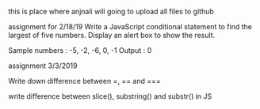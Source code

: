 this is place where anjnali will going to upload all files to github

assignment for 2/18/19
Write a JavaScript conditional statement to find the largest of five numbers. Display an alert box to show the result.

Sample numbers : -5, -2, -6, 0, -1 
Output : 0

assignment 3/3/2019

Write down difference between =, == and ===

write difference between slice(), substring() and substr() in JS

